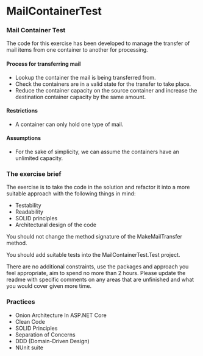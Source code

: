 # MailContainerTest
### Mail Container Test 

The code for this exercise has been developed to manage the transfer of mail items from one container to another for processing.

#### Process for transferring mail

- Lookup the container the mail is being transferred from.
- Check the containers are in a valid state for the transfer to take place.
- Reduce the container capacity on the source container and increase the destination container capacity by the same amount.

#### Restrictions

- A container can only hold one type of mail.


#### Assumptions

- For the sake of simplicity, we can assume the containers have an unlimited capacity.

### The exercise brief

The exercise is to take the code in the solution and refactor it into a more suitable approach with the following things in mind:

- Testability
- Readability
- SOLID principles
- Architectural design of the code

You should not change the method signature of the MakeMailTransfer method.

You should add suitable tests into the MailContainerTest.Test project.

There are no additional constraints, use the packages and approach you feel appropriate, aim to spend no more than 2 hours. Please update the readme with specific comments on any areas that are unfinished and what you would cover given more time.

### Practices

- Onion Architecture In ASP.NET Core
- Clean Code
- SOLID Principles
- Separation of Concerns
- DDD (Domain-Driven Design)
- NUnit suite

